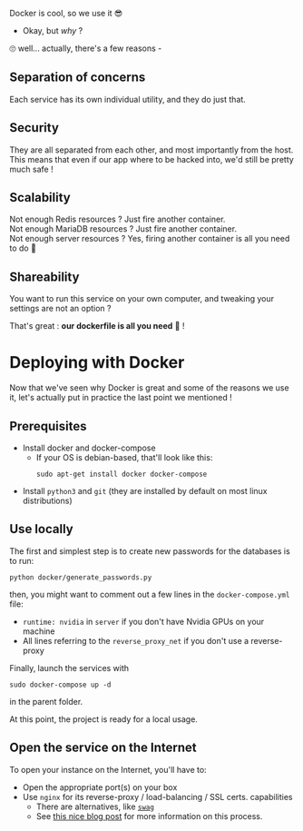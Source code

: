 Docker is cool, so we use it 😎

* Okay, but *why* ?

🙄 well... actually, there's a few reasons -

## Separation of concerns

Each service has its own individual utility, and they do just that.

## Security

They are all separated from each other, and most importantly from the host.  
This means that even if our app where to be hacked into, we'd still be pretty much safe !

## Scalability

Not enough Redis resources ? Just fire another container.  
Not enough MariaDB resources ? Just fire another container.  
Not enough server resources ? Yes, firing another container is all you need to do 🥵

## Shareability 

You want to run this service on your own computer, and tweaking your settings are not an option ?

That's great : **our dockerfile is all you need** 🤯 !

# Deploying with Docker

Now that we've seen why Docker is great and some of the reasons we use it, 
let's actually put in practice the last point we mentioned !

## Prerequisites

- Install docker and docker-compose
  - If your OS is debian-based, that'll look like this:
    ```commandline
    sudo apt-get install docker docker-compose
    ```
- Install `python3` and `git` (they are installed by default on most linux distributions)

## Use locally

The first and simplest step is to create new passwords for the databases is to run:

```commandline
python docker/generate_passwords.py
```

then, you might want to comment out a few lines in the `docker-compose.yml` file:
- `runtime: nvidia` in `server` if you don't have Nvidia GPUs on your machine
- All lines referring to the `reverse_proxy_net` if you don't use a reverse-proxy

Finally, launch the services with

```commandline
sudo docker-compose up -d
```

in the parent folder.

At this point, the project is ready for a local usage.

## Open the service on the Internet

To open your instance on the Internet, you'll have to:
- Open the appropriate port(s) on your box
- Use `nginx` for its reverse-proxy / load-balancing / SSL certs. capabilities
  - There are alternatives, like [`swag`](https://docs.linuxserver.io/general/swag)
  - See [this nice blog post](https://www.javacodemonk.com/part-2-deploy-flask-api-in-production-using-wsgi-gunicorn-with-nginx-reverse-proxy-4cbeffdb#_nginx_setup_configuration)
  for more information on this process.

